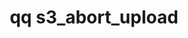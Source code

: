 ---
category: s3
command: s3_abort_upload
optional_options:
- alternate: []
  help: The bucket in which the upload was initiated.
  name: --bucket
  required: true
- alternate: []
  help: The upload to abort.
  name: --upload-id
  required: true
permalink: /qq-cli-command-guide/s3/s3_abort_upload.html
positional_options: []
sidebar: qq_cli_command_reference_sidebar
summary: This section explains how to use the <code>qq s3_abort_upload</code> command.
synopsis: Aborts an in-progress S3 upload. This can be applied to both user initiated
  multi-part uploads, and system initiated uploads that are used in PutObject and
  CopyObject actions.
title: qq s3_abort_upload
usage: qq s3_abort_upload [-h] --bucket BUCKET --upload-id UPLOAD_ID
zendesk_source: qq CLI Command Guide

---
